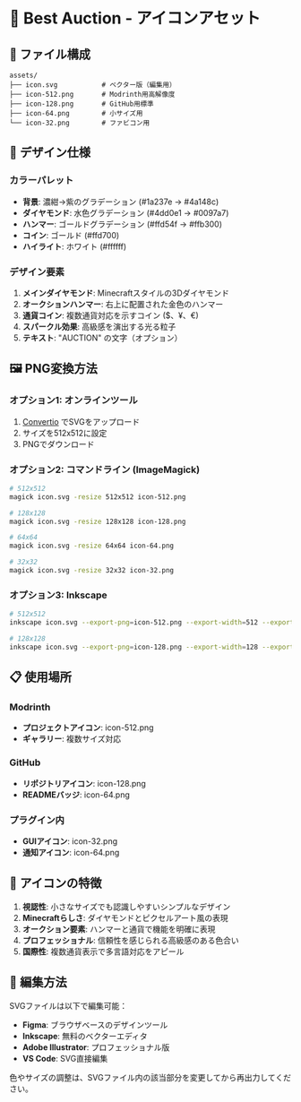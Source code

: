 # 🎨 Best Auction - アイコンアセット

## 📁 ファイル構成

```
assets/
├── icon.svg           # ベクター版（編集用）
├── icon-512.png       # Modrinth用高解像度
├── icon-128.png       # GitHub用標準
├── icon-64.png        # 小サイズ用
└── icon-32.png        # ファビコン用
```

## 🎨 デザイン仕様

### カラーパレット
- **背景**: 濃紺→紫のグラデーション (#1a237e → #4a148c)
- **ダイヤモンド**: 水色グラデーション (#4dd0e1 → #0097a7)
- **ハンマー**: ゴールドグラデーション (#ffd54f → #ffb300)
- **コイン**: ゴールド (#ffd700)
- **ハイライト**: ホワイト (#ffffff)

### デザイン要素
1. **メインダイヤモンド**: Minecraftスタイルの3Dダイヤモンド
2. **オークションハンマー**: 右上に配置された金色のハンマー
3. **通貨コイン**: 複数通貨対応を示すコイン ($、¥、€)
4. **スパークル効果**: 高級感を演出する光る粒子
5. **テキスト**: "AUCTION" の文字（オプション）

## 🖼️ PNG変換方法

### オプション1: オンラインツール
1. [Convertio](https://convertio.co/svg-png/) でSVGをアップロード
2. サイズを512x512に設定
3. PNGでダウンロード

### オプション2: コマンドライン (ImageMagick)
```bash
# 512x512
magick icon.svg -resize 512x512 icon-512.png

# 128x128
magick icon.svg -resize 128x128 icon-128.png

# 64x64
magick icon.svg -resize 64x64 icon-64.png

# 32x32
magick icon.svg -resize 32x32 icon-32.png
```

### オプション3: Inkscape
```bash
# 512x512
inkscape icon.svg --export-png=icon-512.png --export-width=512 --export-height=512

# 128x128
inkscape icon.svg --export-png=icon-128.png --export-width=128 --export-height=128
```

## 📋 使用場所

### Modrinth
- **プロジェクトアイコン**: icon-512.png
- **ギャラリー**: 複数サイズ対応

### GitHub
- **リポジトリアイコン**: icon-128.png
- **READMEバッジ**: icon-64.png

### プラグイン内
- **GUIアイコン**: icon-32.png
- **通知アイコン**: icon-64.png

## 🎯 アイコンの特徴

1. **視認性**: 小さなサイズでも認識しやすいシンプルなデザイン
2. **Minecraftらしさ**: ダイヤモンドとピクセルアート風の表現
3. **オークション要素**: ハンマーと通貨で機能を明確に表現
4. **プロフェッショナル**: 信頼性を感じられる高級感のある色合い
5. **国際性**: 複数通貨表示で多言語対応をアピール

## 🔧 編集方法

SVGファイルは以下で編集可能：
- **Figma**: ブラウザベースのデザインツール
- **Inkscape**: 無料のベクターエディタ
- **Adobe Illustrator**: プロフェッショナル版
- **VS Code**: SVG直接編集

色やサイズの調整は、SVGファイル内の該当部分を変更してから再出力してください。